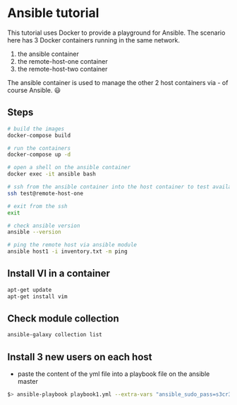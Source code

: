 # Ansible tutorial

This tutorial uses Docker to provide a playground for Ansible.
The scenario here has 3 Docker containers running in the same network.

1. the ansible container
2. the remote-host-one container
3. the remote-host-two container

The ansible container is used to manage the other 2 host containers via - of course Ansible. :smiley:

## Steps

~~~bash
# build the images
docker-compose build

# run the containers
docker-compose up -d

# open a shell on the ansible container
docker exec -it ansible bash

# ssh from the ansible container into the host container to test availability
ssh test@remote-host-one

# exit from the ssh
exit

# check ansible version
ansible --version

# ping the remote host via ansible module
ansible host1 -i inventory.txt -m ping
~~~

## Install VI in a container

~~~bash
apt-get update
apt-get install vim
~~~

## Check module collection

~~~bash
ansible-galaxy collection list
~~~

## Install 3 new users on each host

- paste the content of the yml file into a playbook file on the ansible master

~~~bash
$> ansible-playbook playbook1.yml --extra-vars "ansible_sudo_pass=s3cr3t"`
~~~